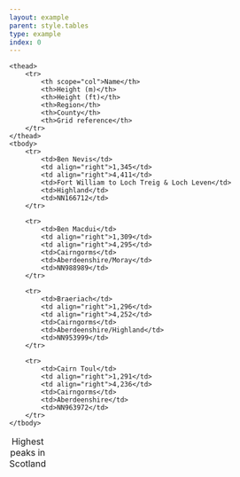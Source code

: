 ```yaml
---
layout: example
parent: style.tables
type: example
index: 0
---
```

<table class="ds_table" data-smallscreen="boxes">
    <caption>Highest peaks in Scotland</caption>

    <thead>
        <tr>
            <th scope="col">Name</th>
            <th>Height (m)</th>
            <th>Height (ft)</th>
            <th>Region</th>
            <th>County</th>
            <th>Grid reference</th>
        </tr>
    </thead>
    <tbody>
        <tr>
            <td>Ben Nevis</td>
            <td align="right">1,345</td>
            <td align="right">4,411</td>
            <td>Fort William to Loch Treig & Loch Leven</td>
            <td>Highland</td>
            <td>NN166712</td>
        </tr>

        <tr>
            <td>Ben Macdui</td>
            <td align="right">1,309</td>
            <td align="right">4,295</td>
            <td>Cairngorms</td>
            <td>Aberdeenshire/Moray</td>
            <td>NN988989</td>
        </tr>

        <tr>
            <td>Braeriach</td>
            <td align="right">1,296</td>
            <td align="right">4,252</td>
            <td>Cairngorms</td>
            <td>Aberdeenshire/Highland</td>
            <td>NN953999</td>
        </tr>

        <tr>
            <td>Cairn Toul</td>
            <td align="right">1,291</td>
            <td align="right">4,236</td>
            <td>Cairngorms</td>
            <td>Aberdeenshire</td>
            <td>NN963972</td>
        </tr>
    </tbody>
</table>
